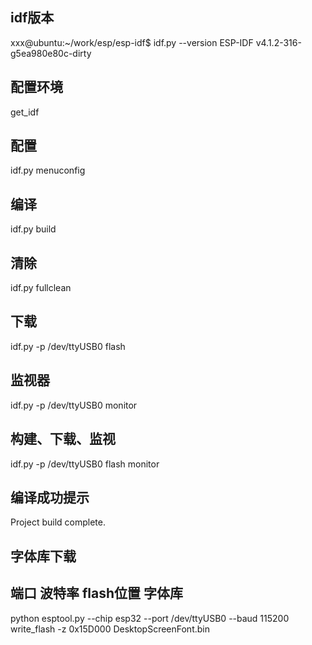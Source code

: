 ## idf版本
xxx@ubuntu:~/work/esp/esp-idf$ idf.py --version
ESP-IDF v4.1.2-316-g5ea980e80c-dirty

## 配置环境
get_idf

## 配置 
idf.py menuconfig

## 编译
 idf.py build

## 清除
idf.py fullclean

## 下载
idf.py -p /dev/ttyUSB0 flash

## 监视器
idf.py -p /dev/ttyUSB0 monitor

## 构建、下载、监视
idf.py -p /dev/ttyUSB0 flash monitor

## 编译成功提示
Project build complete.

## 字体库下载
##                                       端口           波特率                   flash位置     字体库
python esptool.py --chip esp32 --port /dev/ttyUSB0 --baud 115200 write_flash -z 0x15D000 DesktopScreenFont.bin
